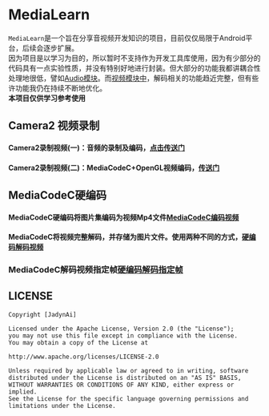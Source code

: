 # MediaLearn
`MediaLearn`是一个旨在分享音视频开发知识的项目，目前仅仅局限于Android平台，后续会逐步扩展。<br>因为项目是以学习为目的，所以暂时不支持作为开发工具库使用，因为有少部分的代码具有一点实验性质，并没有特别好地进行封装。但大部分的功能我都讲耦合性处理地很低，譬如[Audio模块](https://github.com/JadynAi/MediaLearn/tree/master/mediakit/src/main/java/com/jadyn/mediakit/audio)。而[视频模块中](https://github.com/JadynAi/MediaLearn/tree/master/mediakit/src/main/java/com/jadyn/mediakit/video)，解码相关的功能趋近完整，但有些许功能我仍在持续不断地优化。<br>**本项目仅供学习参考使用**

## Camera2 视频录制

#### Camera2录制视频(一)：音频的录制及编码，[点击传送门](https://juejin.im/post/5d130936e51d45777b1a3dc8)

#### Camera2录制视频(二)：MediaCodeC+OpenGL视频编码，[传送门](https://juejin.im/post/5d2c12fdf265da1bae392b4c)

## MediaCodeC硬编码

#### MediaCodeC硬编码将图片集编码为视频Mp4文件[MediaCodeC编码视频](https://ailoli.me/2019/04/01/2019-04-01-MediaCodeC-encoder1/)

#### MediaCodeC将视频完整解码，并存储为图片文件。使用两种不同的方式，[硬编码解码视频](https://ailoli.me/2019/01/25/2019-01-25-MediaCodeC-Decode-1/)

### MediaCodeC解码视频指定帧[硬编码解码指定帧](https://ailoli.me/2019/02/09/2019-02-09-MediaCodeC-frame/)



## LICENSE

    Copyright [JadynAi]

    Licensed under the Apache License, Version 2.0 (the "License");
    you may not use this file except in compliance with the License.
    You may obtain a copy of the License at

    http://www.apache.org/licenses/LICENSE-2.0

    Unless required by applicable law or agreed to in writing, software
    distributed under the License is distributed on an "AS IS" BASIS,
    WITHOUT WARRANTIES OR CONDITIONS OF ANY KIND, either express or implied.
    See the License for the specific language governing permissions and
    limitations under the License.
